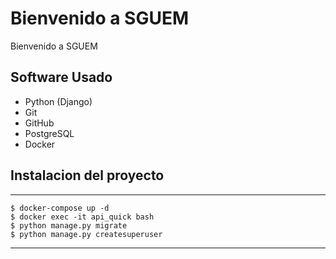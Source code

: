 Bienvenido a SGUEM
============================================

Bienvenido a SGUEM

## Software Usado
 * Python (Django)
 * Git
 * GitHub
 * PostgreSQL
 * Docker

## Instalacion del proyecto
***************************************

    $ docker-compose up -d
    $ docker exec -it api_quick bash
    $ python manage.py migrate
    $ python manage.py createsuperuser

***************************************

